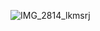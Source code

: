 ![IMG_2814_lkmsrj](https://github.com/sky107/sky107/assets/69970001/b3fbb516-592d-4882-93b3-b17d549cc4f0)
